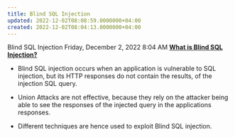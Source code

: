 ```yaml
---
title: Blind SQL Injection
updated: 2022-12-02T08:08:59.0000000+04:00
created: 2022-12-02T08:04:13.0000000+04:00
---
```


Blind SQL Injection
Friday, December 2, 2022
8:04 AM
**<u>What is Blind SQL Injection?</u>**

- Blind SQL injection occurs when an application is vulnerable to SQL injection, but its HTTP responses do not contain the results, of the injection SQL query.

- Union Attacks are not effective, because they rely on the attacker being able to see the responses of the injected query in the applications responses.

- Different techniques are hence used to exploit Blind SQL injection.

